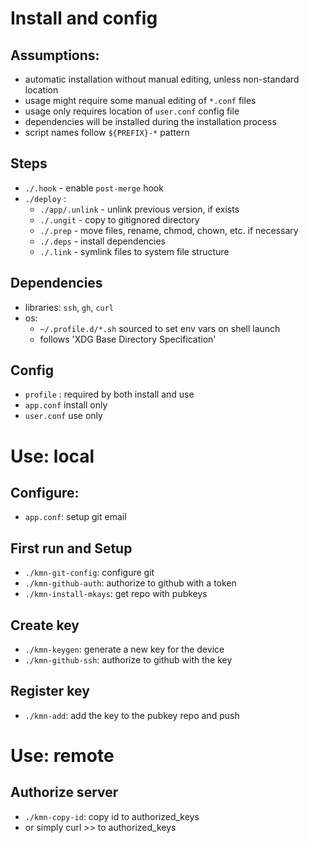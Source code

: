 # Install and config
## Assumptions:
- automatic installation without manual editing, unless non-standard location
- usage might require some manual editing of `*.conf` files
- usage only requires location of `user.conf` config file
- dependencies will be installed during the installation process
- script names follow `${PREFIX}-*` pattern

## Steps
- `./.hook` - enable `post-merge` hook
- `./deploy` :
    - `./app/.unlink` - unlink previous version, if exists
    - `./.ungit` - copy to gitignored directory
    - `./.prep` - move files, rename, chmod, chown, etc. if necessary
    - `./.deps` - install dependencies
    - `./.link` - symlink files to system file structure

## Dependencies
- libraries: `ssh`, `gh`, `curl`
- os:
    - `~/.profile.d/*.sh` sourced to set env vars on shell launch
    - follows 'XDG Base Directory Specification'

## Config
- `profile` : required by both install and use
- `app.conf` install only
- `user.conf` use only

# Use: local
## Configure:
- `app.conf`: setup git email

## First run and Setup
- `./kmn-git-config`: configure git
- `./kmn-github-auth`: authorize to github with a token
- `./kmn-install-mkays`: get repo with pubkeys

## Create key
- `./kmn-keygen`: generate a new key for the device
- `./kmn-github-ssh`: authorize to github with the key

## Register key
- `./kmn-add`: add the key to the pubkey repo and push

# Use: remote

## Authorize server
- `./kmn-copy-id`: copy id to authorized_keys
- or simply curl >> to authorized_keys
